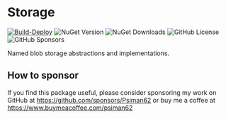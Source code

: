 # Storage

[![Build-Deploy](https://github.com/datafac/storage/actions/workflows/dotnet.yml/badge.svg)](https://github.com/datafac/storage/actions/workflows/dotnet.yml)
![NuGet Version](https://img.shields.io/nuget/v/DataFac.Storage)
![NuGet Downloads](https://img.shields.io/nuget/dt/DataFac.Storage)
![GitHub License](https://img.shields.io/github/license/Datafac/storage)
![GitHub Sponsors](https://img.shields.io/github/sponsors/psiman62)

Named blob storage abstractions and implementations.

## How to sponsor
If you find this package useful, please consider sponsoring my work on GitHub 
at https://github.com/sponsors/Psiman62
or buy me a coffee at https://www.buymeacoffee.com/psiman62
